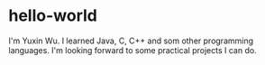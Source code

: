 # hello-world

I'm Yuxin Wu. I learned Java, C, C++ and som other programming languages. I'm looking forward to some practical projects I can do.
